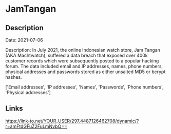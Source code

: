 # JamTangan

## Description

Date: 2021-07-06

Description:
In July 2021, the online Indonesian watch store, Jam Tangan (AKA Machtwatch), suffered a data breach that exposed over 400k customer records which were subsequently posted to a popular hacking forum. The data included email and IP addresses, names, phone numbers, physical addresses and passwords stored as either unsalted MD5 or bcrypt hashes.


['Email addresses', 'IP addresses', 'Names', 'Passwords', 'Phone numbers', 'Physical addresses']

## Links

https://link-to.net/YOUR_USER/297.4487126462708/dynamic/?r=amFtdGFuZ2FuLmNvbQ==